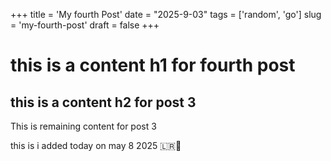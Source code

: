+++
title = 'My fourth Post'
date = "2025-9-03"
tags = ['random', 'go']
slug = 'my-fourth-post'
draft = false
+++

# this is a content h1 for fourth post

## this is a content h2 for post 3
This is remaining content for post 3

this is i added today on may 8 2025
🇱🇷🤪 